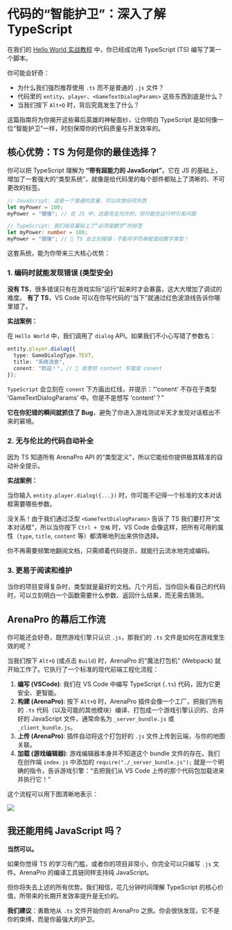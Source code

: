 # 代码的“智能护卫”：深入了解 TypeScript

在我们的 [Hello World 实战教程](./01-hello-world-tutorial) 中，你已经成功用 TypeScript (TS) 编写了第一个脚本。

你可能会好奇：

- 为什么我们强烈推荐使用 `.ts` 而不是普通的 `.js` 文件？
- 代码里的 `entity`、`player`、`<GameTextDialogParams>` 这些东西到底是什么？
- 当我们按下 `Alt+Q` 时，背后究竟发生了什么？

这篇指南将为你揭开这些幕后英雄的神秘面纱，让你明白 TypeScript 是如何像一位“智能护卫”一样，时刻保障你的代码质量与开发效率的。

## 核心优势：TS 为何是你的最佳选择？

你可以把 TypeScript 理解为 **“带有超能力的 JavaScript”**。它在 JS 的基础上，增加了一套强大的“类型系统”，就像是给代码里的每个部件都贴上了清晰的、不可更改的标签。

```typescript
// JavaScript: 这是一个普通的变量，可以存放任何东西
let myPower = 100;
myPower = "很强"; // 在 JS 中，这是完全允许的，但可能在运行时引发问题

// TypeScript: 我们给变量贴上了“必须是数字”的标签
let myPower: number = 100;
myPower = "很强"; // 🔴 TS 会立刻报错：不能将字符串赋值给数字类型！
```

这套系统，能为你带来三大核心优势：

### 1. 编码时就能发现错误 (类型安全)

**没有 TS**，很多错误只有在游戏实际“运行”起来时才会暴露，这大大增加了调试的难度。
**有了 TS**，VS Code 可以在你写代码的“当下”就通过红色波浪线告诉你哪里错了。

**实战案例：**

在 `Hello World` 中，我们调用了 `dialog` API。如果我们不小心写错了参数名：

```typescript
entity.player.dialog({
  type: GameDialogType.TEXT,
  title: "系统消息",
  conent: "欢迎！", // 🔴 故意把 content 写错成 conent
});
```

`TypeScript` 会立刻在 `conent` 下方画出红线，并提示：“‘conent’ 不存在于类型 ‘GameTextDialogParams’ 中。你是不是想写 ‘content’？”

**它在你犯错的瞬间就抓住了 Bug**，避免了你进入游戏测试半天才发现对话框出不来的窘境。

### 2. 无与伦比的代码自动补全

因为 TS 知道所有 ArenaPro API 的“类型定义”，所以它能给你提供极其精准的自动补全提示。

**实战案例：**

当你输入 `entity.player.dialog({...})` 时，你可能不记得一个标准的文本对话框需要哪些参数。

没关系！由于我们通过泛型 `<GameTextDialogParams>` 告诉了 TS 我们要打开“文本对话框”，所以当你按下 `Ctrl + 空格` 时，VS Code 会像这样，把所有可用的属性（`type`, `title`, `content` 等）都清晰地列出来供你选择。

你不再需要频繁地翻阅文档，只需顺着代码提示，就能行云流水地完成编码。

### 3. 更易于阅读和维护

当你的项目变得复杂时，类型就是最好的文档。几个月后，当你回头看自己的代码时，可以立刻明白一个函数需要什么参数、返回什么结果，而无需去猜测。

## ArenaPro 的幕后工作流

你可能还会好奇，既然游戏引擎只认识 `.js`，那我们的 `.ts` 文件是如何在游戏里生效的呢？

当我们按下 `Alt+Q` (或点击 `Build`) 时，ArenaPro 的“魔法打包机” (Webpack) 就开始工作了。它执行了一个标准的现代前端工程化流程：

1.  **编写 (VSCode)**: 我们在 VS Code 中编写 TypeScript (`.ts`) 代码，因为它更安全、更智能。
2.  **构建 (ArenaPro)**: 按下 `Alt+Q` 时，ArenaPro 插件会像一个工厂，把我们所有的 `.ts` 代码（以及可能的其他模块）编译、打包成一个游戏引擎认识的、合并好的 JavaScript 文件，通常命名为 `_server_bundle.js` 或 `_client_bundle.js`。
3.  **上传 (ArenaPro)**: 插件自动将这个打包好的 `.js` 文件上传到云端，与你的地图关联。
4.  **加载 (游戏编辑器)**: 游戏编辑器本身并不知道这个 bundle 文件的存在。我们在创作端 `index.js` 中添加的 `require("./_server_bundle.js");` 就是一个明确的指令，告诉游戏引擎：“去把我们从 VS Code 上传的那个代码包加载进来并执行它！”

这个流程可以用下图清晰地表示：

![](/QQ20250709-210249.png)

## 我还能用纯 JavaScript 吗？

**当然可以。**

如果你觉得 TS 的学习有门槛，或者你的项目非常小，你完全可以只编写 `.js` 文件。ArenaPro 的编译工具链同样支持纯 JavaScript。

但你将失去上述的所有优势。我们相信，花几分钟时间理解 TypeScript 的核心价值，所带来的长期开发效率提升是无价的。

**我们建议**：勇敢地从 `.ts` 文件开始你的 ArenaPro 之旅。你会很快发现，它不是你的束缚，而是你最强大的护卫。

